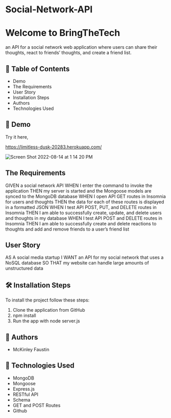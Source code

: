 # Social-Network-API
# Welcome to BringTheTech
an API for a social network web application where users can share their thoughts, react to friends’ thoughts, and create a friend list.

## 🧐 Table of Contents
- Demo
- The Requirements
- User Story
- Installation Steps
- Authors
- Technologies Used

## 🚀 Demo
Try it here,

https://limitless-dusk-20283.herokuapp.com/

![Screen Shot 2022-08-14 at 1 14 20 PM](https://user-images.githubusercontent.com/101281767/184547961-9ecf5a83-c467-4fe2-b80c-ed6231be3ef4.png)

## The Requirements
GIVEN a social network API
WHEN I enter the command to invoke the application
THEN my server is started and the Mongoose models are synced to the MongoDB database
WHEN I open API GET routes in Insomnia for users and thoughts
THEN the data for each of these routes is displayed in a formatted JSON
WHEN I test API POST, PUT, and DELETE routes in Insomnia
THEN I am able to successfully create, update, and delete users and thoughts in my database
WHEN I test API POST and DELETE routes in Insomnia
THEN I am able to successfully create and delete reactions to thoughts and add and remove friends to a user’s friend list

## User Story
AS A social media startup
I WANT an API for my social network that uses a NoSQL database
SO THAT my website can handle large amounts of unstructured data

## 🛠️ Installation Steps
To install the project follow these steps:

1. Clone the application from GitHub
1. npm install
1. Run the app with node server.js

## 🌟 Authors
- McKinley Faustin

## 🍰 Technologies Used
- MongoDB
- Mongoose
- Express.js
- RESTful API
- Schema
- GET and POST Routes
- Github
